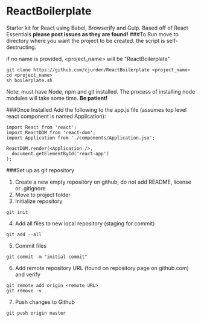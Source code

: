 # ReactBoilerplate
Starter kit for React using Babel, Browserify and Gulp. Based off of React Essentials
**please post issues as they are found!**
###To Run
move to directory where you want the project to be created. the script is self-destructing.

if no name is provided, <project_name> will be "ReactBoilerplate"
```
git clone https://github.com/cjurden/ReactBoilerplate <project_name>
cd <project_name>
sh boilerplate.sh
```
Note: must have Node, npm and git installed. The process of installing node modules will take some time. **Be patient!**

###Once Installed
Add the following to the app.js file (assumes top level react component is named Application):
```
import React from 'react';
import ReactDOM from 'react-dom';
import Application from './components/Application.jsx';

ReactDOM.render(<Application />,
  document.getElementById('react-app')
);
```
###Set up as git repository
1. Create a new empty repository on github, do not add README, license or .gitignore
2. Move to project folder
3. Initialize repository

  ```
  git init
  ```

4. Add all files to new local repository (staging for commit)

  ```
  git add --all
  ```

5. Commit files

  ```
  git commit -m "initial commit"
  ```

6. Add remote repository URL (found on repository page on github.com) and verify

  ```
  git remote add origin <remote URL>
  git remove -v
  ```

7. Push changes to Github

  ```
  git push origin master
  ```
